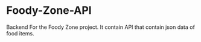 # Foody-Zone-API
Backend For the Foody Zone project. It contain API that contain json data of food items.
